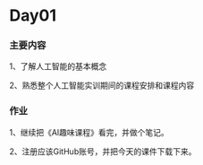 # Day01

### 主要内容

1、了解人工智能的基本概念

2、熟悉整个人工智能实训期间的课程安排和课程内容


### 作业

1、继续把《AI趣味课程》看完，并做个笔记。

2、注册应该GitHub账号，并把今天的课件下载下来。
